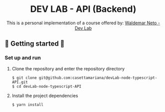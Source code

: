 <h1 align="center"> DEV LAB - API (Backend) </h1>

<p align="center">This is a personal implementation of a course offered by: <a href="https://www.youtube.com/channel/UCqmJGTdcMIRXOZuukHZ8TqA">Waldemar Neto - Dev Lab</a></p>

## :rocket: Getting started :rocket:

### Set up and run

1. Clone the repository and enter the repository directory

   ```
   $ git clone git@github.com:casettamariana/devLab-node-typescript-API.git
   $ cd devLab-node-typescript-API
   ```

2. Install the project dependencies

   ```
   $ yarn install
   ```